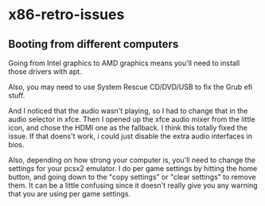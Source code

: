 # x86-retro-issues

## Booting from different computers

Going from Intel graphics to AMD graphics means you'll need to install those drivers with apt.

Also, you may need to use System Rescue CD/DVD/USB to fix the Grub efi stuff.

And I noticed that the audio wasn't playing, so I had to change that in the audio selector in xfce.  Then I opened up the xfce audio mixer from the little icon, and chose the HDMI one as the fallback.  I think this totally fixed the issue.  If that doens't work, i could just disable the extra audio interfaces in bios.

Also, depending on how strong your computer is, you'll need to change the settings for your pcsx2 emulator. 
I do per game settings by hitting the home button, and going down to the "copy settings" or "clear settings" to remove them.  It can be a little confusing since it doesn't really give you any warning that you are using per game settings.

